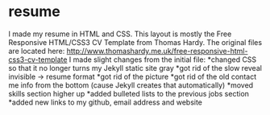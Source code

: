 # resume
I made my resume in HTML and CSS. This layout is mostly the Free Responsive HTML/CSS3 CV Template from Thomas Hardy. The original files are located here: http://www.thomashardy.me.uk/free-responsive-html-css3-cv-template
I made slight changes from the initial file: 
*changed CSS so that it no longer turns my Jekyll static site gray
*got rid of the slow reveal invisible -> resume format
*got rid of the picture
*got rid of the old contact me info from the bottom (cause Jekyll creates that automatically)
*moved skills section higher up
*added bulleted lists to the previous jobs section
*added new links to my github, email address and website
